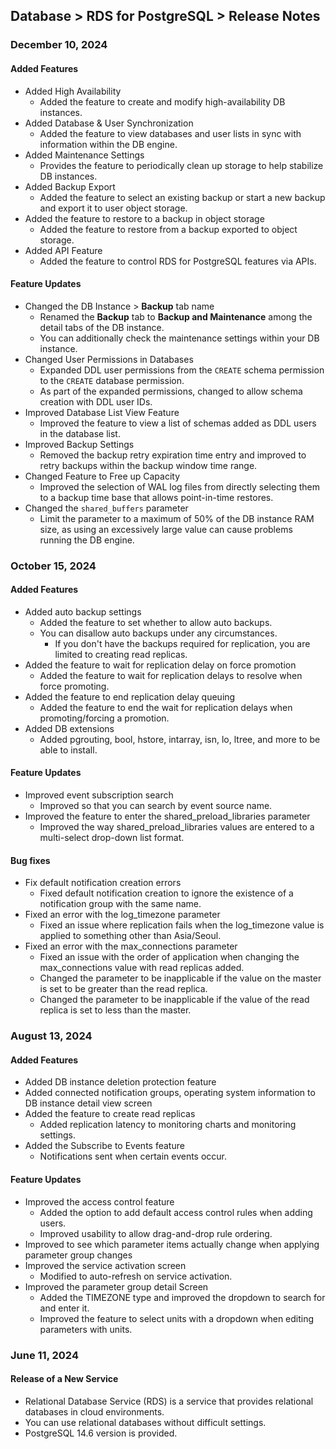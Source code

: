 ## Database > RDS for PostgreSQL > Release Notes

### December 10, 2024

#### Added Features

- Added High Availability
  - Added the feature to create and modify high-availability DB instances. 
- Added Database & User Synchronization
  - Added the feature to view databases and user lists in sync with information within the DB engine.
- Added Maintenance Settings
  - Provides the feature to periodically clean up storage to help stabilize DB instances.
- Added Backup Export
  - Added the feature to select an existing backup or start a new backup and export it to user object storage.
- Added the feature to restore to a backup in object storage
  - Added the feature to restore from a backup exported to object storage.
- Added API Feature
  - Added the feature to control RDS for PostgreSQL features via APIs.

#### Feature Updates

- Changed the DB Instance > **Backup** tab name
  - Renamed the **Backup** tab to **Backup and Maintenance** among the detail tabs of the DB instance.
  - You can additionally check the maintenance settings within your DB instance.
- Changed User Permissions in Databases
  - Expanded DDL user permissions from the `CREATE` schema permission to the `CREATE` database permission.
  - As part of the expanded permissions, changed to allow schema creation with DDL user IDs.
- Improved Database List View Feature
  - Improved the feature to view a list of schemas added as DDL users in the database list.
- Improved Backup Settings
  - Removed the backup retry expiration time entry and improved to retry backups within the backup window time range.
- Changed Feature to Free up Capacity
  - Improved the selection of WAL log files from directly selecting them to a backup time base that allows point-in-time restores.
- Changed the `shared_buffers` parameter
  - Limit the parameter to a maximum of 50% of the DB instance RAM size, as using an excessively large value can cause problems running the DB engine.

### October 15, 2024

#### Added Features

- Added auto backup settings
  - Added the feature to set whether to allow auto backups.
  - You can disallow auto backups under any circumstances.
    - If you don't have the backups required for replication, you are limited to creating read replicas.
- Added the feature to wait for replication delay on force promotion
  - Added the feature to wait for replication delays to resolve when force promoting.
- Added the feature to end replication delay queuing
  - Added the feature to end the wait for replication delays when promoting/forcing a promotion.
- Added DB extensions
  - Added pgrouting, bool, hstore, intarray, isn, lo, ltree, and more to be able to install.

#### Feature Updates

- Improved event subscription search
  - Improved so that you can search by event source name.
- Improved the feature to enter the shared_preload_libraries parameter
  - Improved the way shared_preload_libraries values are entered to a multi-select drop-down list format.

#### Bug fixes

- Fix default notification creation errors
  - Fixed default notification creation to ignore the existence of a notification group with the same name.
- Fixed an error with the log_timezone parameter
  - Fixed an issue where replication fails when the log_timezone value is applied to something other than Asia/Seoul.
- Fixed an error with the max_connections parameter
  - Fixed an issue with the order of application when changing the max_connections value with read replicas added.
  - Changed the parameter to be inapplicable if the value on the master is set to be greater than the read replica.
  - Changed the parameter to be inapplicable if the value of the read replica is set to less than the master.

### August 13, 2024

#### Added Features

- Added DB instance deletion protection feature
- Added connected notification groups, operating system information to DB instance detail view screen
- Added the feature to create read replicas
  - Added replication latency to monitoring charts and monitoring settings.
- Added the Subscribe to Events feature
  - Notifications sent when certain events occur.

#### Feature Updates

- Improved the access control feature
  - Added the option to add default access control rules when adding users.
  - Improved usability to allow drag-and-drop rule ordering.
- Improved to see which parameter items actually change when applying parameter group changes
- Improved the service activation screen
  - Modified to auto-refresh on service activation.
- Improved the parameter group detail Screen
  - Added the TIMEZONE type and improved the dropdown to search for and enter it.
  - Improved the feature to select units with a dropdown when editing parameters with units.


### June 11, 2024

#### Release of a New Service

- Relational Database Service (RDS) is a service that provides relational databases in cloud environments.
- You can use relational databases without difficult settings.
- PostgreSQL 14.6 version is provided.
